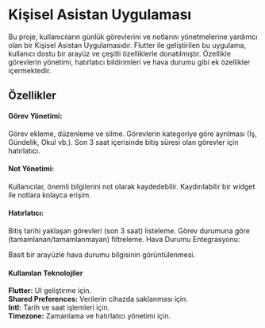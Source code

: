 # Kişisel Asistan Uygulaması
Bu proje, kullanıcıların günlük görevlerini ve notlarını yönetmelerine yardımcı olan bir Kişisel Asistan Uygulamasıdır. Flutter ile geliştirilen bu uygulama, kullanıcı dostu bir arayüz ve çeşitli özelliklerle donatılmıştır. Özellikle görevlerin yönetimi, hatırlatıcı bildirimleri ve hava durumu gibi ek özellikler içermektedir.

## Özellikler
#### Görev Yönetimi:

Görev ekleme, düzenleme ve silme.
Görevlerin kategoriye göre ayrılması (İş, Gündelik, Okul vb.).
Son 3 saat içerisinde bitiş süresi olan görevler için hatırlatıcı.
#### Not Yönetimi:

Kullanıcılar, önemli bilgilerini not olarak kaydedebilir.
Kaydırılabilir bir widget ile notlara kolayca erişim.
#### Hatırlatıcı:

Bitiş tarihi yaklaşan görevleri (son 3 saat) listeleme.
Görev durumuna göre (tamamlanan/tamamlanmayan) filtreleme.
Hava Durumu Entegrasyonu:

Basit bir arayüzle hava durumu bilgisinin görüntülenmesi.

#### Kullanılan Teknolojiler
<strong>Flutter:</strong> UI geliştirme için. <br>
<strong>Shared Preferences:</strong> Verilerin cihazda saklanması için. <br>
<strong>Intl:</strong> Tarih ve saat işlemleri için. <br>
<strong>Timezone:</strong> Zamanlama ve hatırlatıcı yönetimi için.
